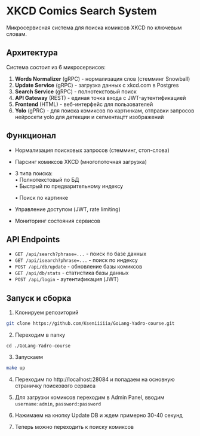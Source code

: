 # XKCD Comics Search System

Микросервисная система для поиска комиксов XKCD по ключевым словам.

## Архитектура
Система состоит из 6 микросервисов:
1. **Words Normalizer** (gRPC) - нормализация слов (стемминг Snowball)
2. **Update Service** (gRPC) - загрузка данных с xkcd.com в Postgres
3. **Search Service** (gRPC) - полнотекстовый поиск 
4. **API Gateway** (REST) - единая точка входа с JWT-аутентификацией
5. **Frontend** (HTML) - веб-интерфейс для пользователей
6. **Yolo** (gPRC) - для поиска комиксов по картинкам, отправки запросов нейросети yolo для детекции и сегментацтт изображений

## Функционал
- Нормализация поисковых запросов (стемминг, стоп-слова)
- Парсинг комиксов XKCD (многопоточная загрузка)
- 3 типа поиска:  
  • Полнотекстовый по БД  
  • Быстрый по предварительному индексу

  • Поиск по картинке
- Управление доступом (JWT, rate limiting)
- Мониторинг состояния сервисов

## API Endpoints
- `GET /api/search?phrase=...` - поиск по базе данных
- `GET /api/isearch?phrase=...` - поиск по индексу
- `POST /api/db/update` - обновление базы комиксов
- `GET /api/db/stats` - статистика базы данных
- `POST /api/login` - аутентификация (JWT)


## Запуск и сборка
1. Клонируем репозиторий
```bash
git clone https://github.com/Kseniiiiia/GoLang-Yadro-course.git
```


2. Переходим в папку
```
cd ./GoLang-Yadro-course
```
   
3. Запускаем
```bash
make up
```

4. Переходим по http://localhost:28084 и попадаем на основную страничку поискового сервиса


5. Для загрузки комиксов переходим в Admin Panel, вводим `username:admin`, `password:password`


6. Нажимаем на кнопку Update DB и ждем примерно 30-40 секунд


7. Теперь можно переходить к поиску комиксов
